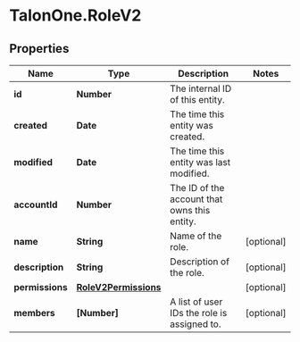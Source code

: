 # TalonOne.RoleV2

## Properties

Name | Type | Description | Notes
------------ | ------------- | ------------- | -------------
**id** | **Number** | The internal ID of this entity. | 
**created** | **Date** | The time this entity was created. | 
**modified** | **Date** | The time this entity was last modified. | 
**accountId** | **Number** | The ID of the account that owns this entity. | 
**name** | **String** | Name of the role. | [optional] 
**description** | **String** | Description of the role. | [optional] 
**permissions** | [**RoleV2Permissions**](RoleV2Permissions.md) |  | [optional] 
**members** | **[Number]** | A list of user IDs the role is assigned to. | [optional] 


